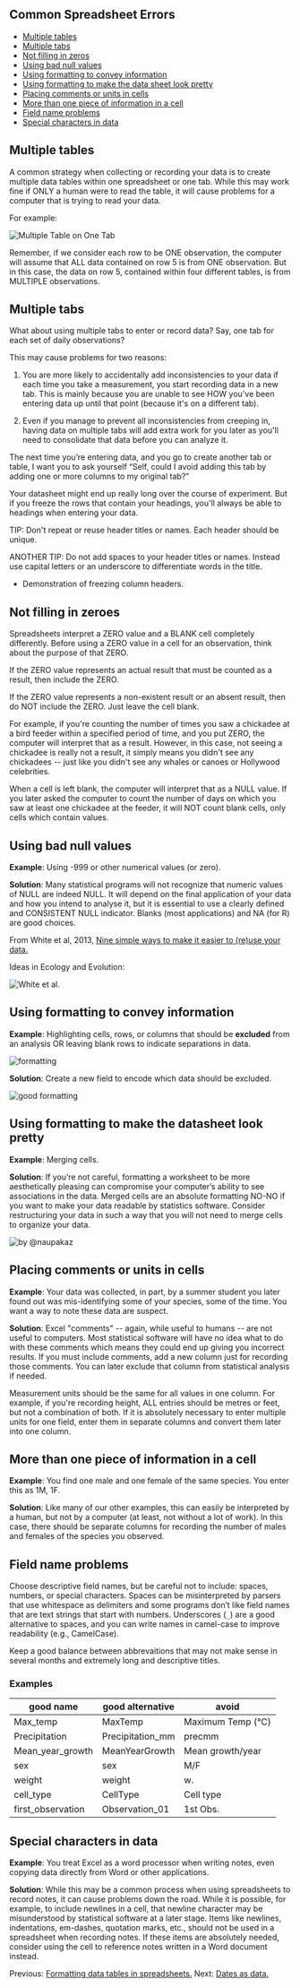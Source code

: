 ## Common Spreadsheet Errors

- [Multiple tables](#tables)
- [Multiple tabs](#tabs)
- [Not filling in zeros](#zeros)
- [Using bad null values](#null)
- [Using formatting to convey information](#formatting)
- [Using formatting to make the data sheet look pretty](#formatting_pretty)
- [Placing comments or units in cells](#units)
- [More than one piece of information in a cell](#info)
- [Field name problems](#field_name)
- [Special characters in data](#special)

<a name="tables"></a>
## Multiple tables

A common strategy when collecting or recording your data is to create multiple data tables within
one spreadsheet or one tab. While this may work fine if ONLY a human were to read the table, it will cause problems for a computer that is trying to read your data.

For example:

![Multiple Table on One Tab](2_datasheet_example.jpg)

Remember, if we consider each row to be ONE observation, the computer will assume that ALL data contained on row 5 is from ONE observation. But in this case, the data on row 5, contained within four different tables, is from MULTIPLE observations.

<a name="tabs"></a>
## Multiple tabs

What about using multiple tabs to enter or record data? Say, one tab for each set of daily observations?

This may cause problems for two reasons:

1. You are more likely to accidentally add inconsistencies to your data if each time you take a measurement, you start recording data in a new tab. This is mainly because you are unable to see HOW you've been entering data up until that point (because it's on a different tab).

2. Even if you manage to prevent all inconsistencies from creeping in, having data on multiple tabs will add extra work for you later as you'll need to consolidate that data before you can analyze it.

The next time you’re entering data, and you go to create another tab or table, I want you to ask yourself “Self, could I avoid adding this tab by adding one or more columns to my original tab?”

Your datasheet might end up really long over the course of experiment. But if you freeze the rows that contain your headings, you'll always be able to headings when entering your data.

TIP: Don't repeat or reuse header titles or names. Each header should be unique.

ANOTHER TIP: Do not add spaces to your header titles or names. Instead use capital letters or an underscore to differentiate words in the title.

- Demonstration of freezing column headers.

<a name="zeros"></a>
## Not filling in zeroes

Spreadsheets interpret a ZERO value and a BLANK cell completely differently. Before using a ZERO value in a cell for an observation, think about the purpose of that ZERO. 

If the ZERO value represents an actual result that must be counted as a result, then include the ZERO.

If the ZERO value represents a non-existent result or an absent result, then do NOT include the ZERO. Just leave the cell blank.

For example, if you're counting the number of times you saw a chickadee at a bird feeder within a specified period of time, and you put ZERO, the computer will interpret that as a result. However, in this case, not seeing a chickadee is really not a result, it simply means you didn't see any chickadees -- just like you didn't see any whales or canoes or Hollywood celebrities.

When a cell is left blank, the computer will interpret that as a NULL value. If you later asked the computer to count the number of days on which you saw at least one chickadee at the feeder, it will NOT count blank cells, only cells which contain values.

<a name="null"></a>
## Using bad null values
**Example**: Using -999 or other numerical values (or zero).

**Solution**: Many statistical programs will not recognize that numeric values of NULL are indeed NULL. It will depend on the final application of your data and how you intend to analyse it, but it is essential to use a clearly defined and CONSISTENT NULL indicator. Blanks (most applications) and NA (for R) are good choices.

From White et al, 2013, [Nine simple ways to make it easier to (re)use your data.](http://library.queensu.ca/ojs/index.php/IEE/article/view/4608/4898) 

Ideas in Ecology and Evolution:

![White et al.](3_white_table_1.jpg)

<a name="formatting"></a>
## Using formatting to convey information
**Example**: Highlighting cells, rows, or columns that should be **excluded** from an analysis OR leaving blank rows to indicate separations in data.

![formatting](formatting.png)

**Solution**: Create a new field to encode which data should be excluded.

![good formatting](good_formatting.png)

<a name="formatting_pretty"></a>
## Using formatting to make the datasheet look pretty

**Example**: Merging cells.

**Solution**: If you’re not careful, formatting a worksheet to be more aesthetically pleasing can compromise your computer’s ability to see associations in the data. Merged cells are an absolute formatting NO-NO if you want to make your data readable by statistics software. Consider restructuring your data in such a way that you will not need to merge cells to organize your data.

![by @naupakaz](4_merged_cells.jpg)

<a name="units"></a>
## Placing comments or units in cells

**Example**: Your data was collected, in part, by a summer student you later found out was mis-identifying some of your species, some of the time. You want a way to note these data are suspect.

**Solution**: Excel "comments" -- again, while useful to humans -- are not useful to computers. Most statistical software will have no idea what to do with these comments which means they could end up giving you incorrect results. If you must include comments, add a new column just for recording those comments. You can later exclude that column from statistical analysis if needed.

Measurement units should be the same for all values in one column. For example, if you're recording height, ALL entries should be metres or feet, but not a combination of both. If it is absolutely necessary to enter multiple units for one field, enter them in separate columns and convert them later into one column.

<a name="info"></a>
## More than one piece of information in a cell

**Example**: You find one male and one female of the same species. You enter this as 1M, 1F.

**Solution**: Like many of our other examples, this can easily be interpreted by a human, but not by a computer (at least, not without a lot of work). In this case, there should be separate columns for recording the number of males and females of the species you observed.

<a name="field_name"></a>
## Field name problems
Choose descriptive field names, but be careful not to include: spaces, numbers, or special characters. Spaces can be misinterpreted by parsers that use whitespace as delimiters and some programs don’t like field names that are text strings that start with numbers.
Underscores (`_`) are a good alternative to spaces, and you can write names in camel-case to improve readability (e.g., CamelCase). 

Keep a good balance between abbrevaitions that may not make sense in several months and extremely long and descriptive titles.

### Examples

**good name** | **good alternative** | **avoid**
------------- | -------------------- | ---------
Max_temp     | MaxTemp              | Maximum Temp (°C)
Precipitation | Precipitation_mm | precmm
Mean_year_growth | MeanYearGrowth | Mean growth/year
sex | sex | M/F
weight | weight | w.
cell_type | CellType | Cell type
first_observation | Observation_01 | 1st Obs.

<a name="special"></a>
## Special characters in data

**Example**: You treat Excel as a word processor when writing notes, even copying data directly from Word or other applications.

**Solution**: While this may be a common process when using spreadsheets to record notes, it can cause problems down the road. While it is possible, for example, to include newlines in a cell, that newline character may be misunderstood by statistical software at a later stage. Items like newlines, indentations, em-dashes, quotation marks, etc., should not be used in a spreadsheet when recording notes. If these items are absolutely needed, consider using the cell to reference notes written in a Word document instead. 

Previous: [Formatting data tables in spreadsheets.](01-format-data.md) Next: [Dates as data.](03-dates-as-data.md)